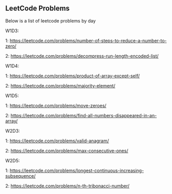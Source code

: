 ## LeetCode Problems

Below is a list of leetcode problems by day

W1D3:

1: https://leetcode.com/problems/number-of-steps-to-reduce-a-number-to-zero/

2: https://leetcode.com/problems/decompress-run-length-encoded-list/

W1D4:

1: https://leetcode.com/problems/product-of-array-except-self/

2: https://leetcode.com/problems/majority-element/

W1D5:

1: https://leetcode.com/problems/move-zeroes/

2: https://leetcode.com/problems/find-all-numbers-disappeared-in-an-array/

W2D3:

1: https://leetcode.com/problems/valid-anagram/

2: https://leetcode.com/problems/max-consecutive-ones/

W2D5:

1: https://leetcode.com/problems/longest-continuous-increasing-subsequence/

2: https://leetcode.com/problems/n-th-tribonacci-number/
